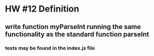 # HW #12 Definition
## write function myParseInt running the same functionality as the standard function parseInt
### tests may be found in the index.js file

